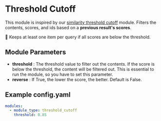 # Threshold Cutoff

This module is inspired by
our [similarity threshold cutoff](https://docs.auto-rag.com/nodes/passage_filter/similarity_threshold_cutoff.html)
module.
Filters the contents, scores, and ids based on a **previous result's scores**.

📣 Keeps at least one item per query if all scores are below the threshold.

## **Module Parameters**

- **threshold** : The threshold value to filter out the contents.
  If the score is below the threshold, the content will be filtered out.
  This is essential to run the module, so you have to set this parameter.
- **reverse** : If True, the lower the score, the better.
  Default is False.

## **Example config.yaml**

```yaml
modules:
  - module_type: threshold_cutoff
    threshold: 0.85
```

